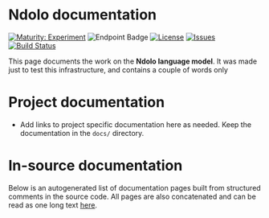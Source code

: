 # Ndolo documentation

[![Maturity: Experiment](https://img.shields.io/badge/Maturity-Experiment-black.svg)](https://giellalt.github.io/MaturityClassification.html)
![Endpoint Badge](https://img.shields.io/endpoint?url=https%3A%2F%2Fraw.githubusercontent.com%2Fgiellalt%2Flang-ndl%2Fgh-pages%2Flemmacount.json)
[![License](https://img.shields.io/github/license/giellalt/lang-ndl)](https://github.com/giellalt/lang-ndl/blob/main/LICENSE)
[![Issues](https://img.shields.io/github/issues/giellalt/lang-ndl)](https://github.com/giellalt/lang-ndl/issues)
[![Build Status](https://divvun-tc.giellalt.org/api/github/v1/repository/giellalt/lang-ndl/main/badge.svg)](https://github.com/giellalt/lang-ndl/actions)

This page documents the work on the **Ndolo language model**. 
It was made just to test this infrastructure, and contains a couple of words only

# Project documentation

* Add links to project specific documentation here as needed. Keep the documentation in the `docs/` directory.

# In-source documentation

Below is an autogenerated list of documentation pages built from structured comments in the source code. All pages are also concatenated and can be read as one long text [here](ndl.md).

